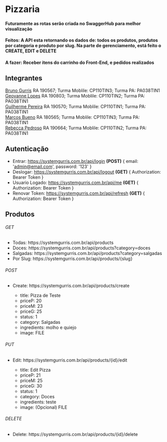 # Pizzaria

#### Futuramente as rotas serão criada no SwaggerHub para melhor visualização
#### Feitos: A API esta retornando os dados de: todos os produtos, produtos por categoria e produto por slug. Na parte de gerenciamento, está feito o CREATE, EDIT e DELETE
#### A fazer: Receber itens do carrinho do Front-End, e pedidos realizados

## Integrantes
[Bruno Gurris](https://github.com/BrunoGurris) RA 190567; Turma Moblile: CP110TIN3; Turma PA: PA038TIN1 <br /> [Geovanne Lopes](https://github.com/Geovannelopes) RA 190803; Turma Moblile: CP110TIN2; Turma PA: PA038TIN1 <br /> [Guilherme Pereira](https://github.com/guilherme033) RA 190570; Turma Moblile: CP110TIN1; Turma PA: PA038TIN1 <br /> [Marcos Bueno](https://github.com/marcos-bueno) RA 180565; Turma Moblile: CP110TIN3; Turma PA: PA038TIN1 <br /> [Rebecca Pedroso](https://github.com/rehpedroso) RA 190664; Turma Moblile: CP110TIN2; Turma PA: PA038TIN1

## Autenticação
* Entrar: https://systemgurris.com.br/api/login **(POST)** { email: 'admin@email.com', password: '123' }
* Deslogar: https://systemgurris.com.br/api/logout **(GET)** { Authorization: Bearer Token }
* Usuario Logado: https://systemgurris.com.br/api/me **(GET)** { Authorization: Bearer Token }
* Renovar Token: https://systemgurris.com.br/api/refresh **(GET)** { Authorization: Bearer Token }

## Produtos
<h6>GET</h6>
<ul>
    <li>Todas: https://systemgurris.com.br/api/products</li>
    <li>Doces: https://systemgurris.com.br/api/products?category=doces</li>
    <li>Salgadas: https://systemgurris.com.br/api/products?category=salgadas</li>
    <li>Por Slug: https://systemgurris.com.br/api/products/{slug}</li>
</ul>

<h6>POST</h6>
<ul>
    <li>Create: https://systemgurris.com.br/api/products/create</li>
    <ul>
        <li>title: Pizza de Teste</li>
        <li>priceP: 20</li>
        <li>priceM: 23</li>
        <li>priceG: 25</li>
        <li>status: 1</li>
        <li>category: Salgadas</li>
        <li>ingredients: molho e quiejo</li>
        <li>image: FILE</li>
    </ul>
</ul>

<h6>PUT</h6>
<ul>
    <li>Edit: https://systemgurris.com.br/api/products/{id}/edit</li>
    <ul>
        <li>title: Edit Pizza</li>
        <li>priceP: 21</li>
        <li>priceM: 25</li>
        <li>priceG: 30</li>
        <li>status: 1</li>
        <li>category: Doces</li>
        <li>ingredients: teste</li>
        <li>image: (Opcional) FILE</li>
    </ul>
</ul>

<h6>DELETE</h6>
<ul>
    <li>Delete: https://systemgurris.com.br/api/products/{id}/delete</li>
</ul>
